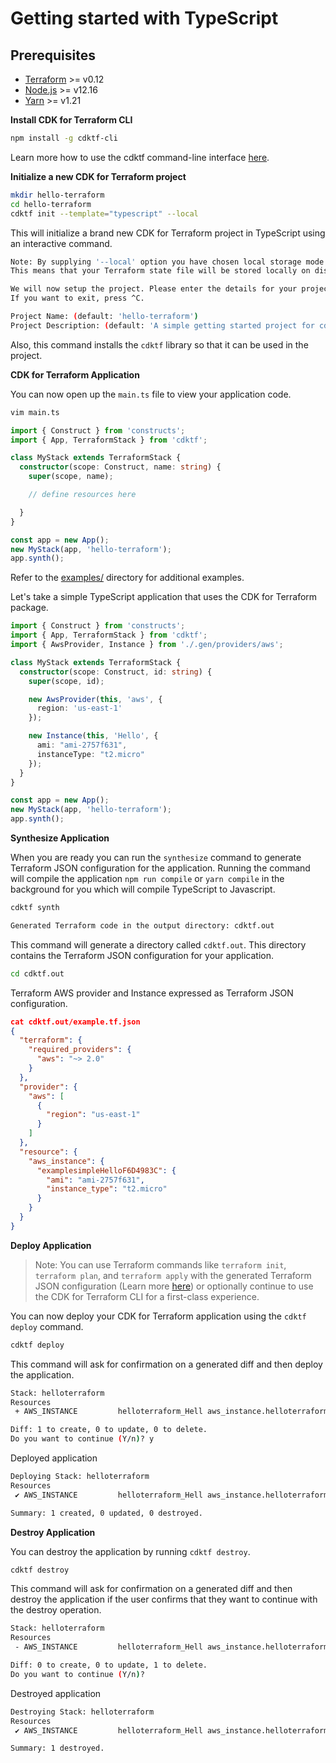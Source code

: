 # Getting started with TypeScript

## Prerequisites

- [Terraform](https://www.terraform.io/downloads.html) >= v0.12
- [Node.js](https://nodejs.org) >= v12.16
- [Yarn](https://yarnpkg.com/en/docs/install) >= v1.21

**Install CDK for Terraform CLI**

```bash
npm install -g cdktf-cli
```

Learn more how to use the cdktf command-line interface [here](../cli-commands.md).

**Initialize a new CDK for Terraform project**

```bash
mkdir hello-terraform
cd hello-terraform
cdktf init --template="typescript" --local
```

This will initialize a brand new CDK for Terraform project in TypeScript using an interactive command.

```bash
Note: By supplying '--local' option you have chosen local storage mode for storing the state of your stack.
This means that your Terraform state file will be stored locally on disk.

We will now setup the project. Please enter the details for your project.
If you want to exit, press ^C.

Project Name: (default: 'hello-terraform')
Project Description: (default: 'A simple getting started project for cdktf.')
```

Also, this command installs the `cdktf` library so that it can be used in the project.

**CDK for Terraform Application**

You can now open up the `main.ts` file to view your application code.

```bash
vim main.ts
```

```typescript
import { Construct } from 'constructs';
import { App, TerraformStack } from 'cdktf';

class MyStack extends TerraformStack {
  constructor(scope: Construct, name: string) {
    super(scope, name);

    // define resources here

  }
}

const app = new App();
new MyStack(app, 'hello-terraform');
app.synth();
```

Refer to the [examples/](./examples/) directory for additional examples.

Let's take a simple TypeScript application that uses the CDK for Terraform package.

```typescript
import { Construct } from 'constructs';
import { App, TerraformStack } from 'cdktf';
import { AwsProvider, Instance } from './.gen/providers/aws';

class MyStack extends TerraformStack {
  constructor(scope: Construct, id: string) {
    super(scope, id);

    new AwsProvider(this, 'aws', {
      region: 'us-east-1'
    });

    new Instance(this, 'Hello', {
      ami: "ami-2757f631",
      instanceType: "t2.micro"
    });
  }
}

const app = new App();
new MyStack(app, 'hello-terraform');
app.synth();
```

**Synthesize Application**

When you are ready you can run the `synthesize` command to generate Terraform JSON configuration for the application.
Running the command will compile the application `npm run compile` or `yarn compile` in the background for
you which will compile TypeScript to Javascript.

```bash
cdktf synth
```

```bash
Generated Terraform code in the output directory: cdktf.out
```

This command will generate a directory called `cdktf.out`. This directory contains the Terraform JSON configuration for
your application.

```bash
cd cdktf.out
```

Terraform AWS provider and Instance expressed as Terraform JSON configuration.

```json
cat cdktf.out/example.tf.json
{
  "terraform": {
    "required_providers": {
      "aws": "~> 2.0"
    }
  },
  "provider": {
    "aws": [
      {
        "region": "us-east-1"
      }
    ]
  },
  "resource": {
    "aws_instance": {
      "examplesimpleHelloF6D4983C": {
        "ami": "ami-2757f631",
        "instance_type": "t2.micro"
      }
    }
  }
}
```

**Deploy Application**

> Note: You can use Terraform commands like `terraform init`, `terraform plan`, and `terraform apply` with the generated
Terraform JSON configuration (Learn more [here]()) or optionally continue to use the CDK for Terraform CLI for a first-class experience.

You can now deploy your CDK for Terraform application using the `cdktf deploy` command.

```bash
cdktf deploy
```

This command will ask for confirmation on a generated diff and then deploy the application.

```bash
Stack: helloterraform
Resources
 + AWS_INSTANCE         helloterraform_Hell aws_instance.helloterraform_Hello_19940A68

Diff: 1 to create, 0 to update, 0 to delete.
Do you want to continue (Y/n)? y
```

Deployed application

```bash
Deploying Stack: helloterraform
Resources
 ✔ AWS_INSTANCE         helloterraform_Hell aws_instance.helloterraform_Hello_19940A68

Summary: 1 created, 0 updated, 0 destroyed.
```

**Destroy Application**

You can destroy the application by running `cdktf destroy`.

```bash
cdktf destroy
```

This command will ask for confirmation on a generated diff and then destroy the application if
the user confirms that they want to continue with the destroy operation.

```bash
Stack: helloterraform
Resources
 - AWS_INSTANCE         helloterraform_Hell aws_instance.helloterraform_Hello_19940A68

Diff: 0 to create, 0 to update, 1 to delete.
Do you want to continue (Y/n)?
```

Destroyed application

```bash
Destroying Stack: helloterraform
Resources
 ✔ AWS_INSTANCE         helloterraform_Hell aws_instance.helloterraform_Hello_19940A68

Summary: 1 destroyed.
```